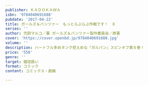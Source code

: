 ```yaml
---
publisher: ＫＡＤＯＫＡＷＡ
isbn: '9784040691688'
pubdate: '2017-04-22'
title: ガールズ＆パンツァー　もっとらぶらぶ作戦です！　８
series: ''
author: 弐尉マルコ／著 ガールズ＆パンツァー製作委員会／原著
cover: 'https://cover.openbd.jp/9784040691688.jpg'
volume: ''
description: ハートフル多めタンク控えめな『ガルパン』スピンオフ第８巻！
price: '550'
genre: ''
target: 雑誌扱い
format: コミック
content: コミックス・劇画

---
```


